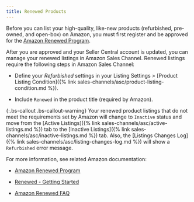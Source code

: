 ```yaml
---
title: Renewed Products
---
```



Before you can list your high-quality, like-new products (refurbished, pre-owned, and open-box) on Amazon, you must first register and be approved for the [Amazon Renewed Program](https://sell.amazon.com/programs/renewed.html).

After you are approved and your Seller Central account is updated, you can manage your renewed listings in Amazon Sales Channel. Renewed listings require the following steps in Amazon Sales Channel:

- Define your _Refurbished_ settings in your Listing Settings > [Product Listing Condition]({% link sales-channels/asc/product-listing-condition.md %}).

- Include `Renewed` in the product title (required by Amazon).

{:.bs-callout .bs-callout-warning}
Your renewed product listings that do not meet the requirements set by Amazon will change to `Inactive` status and move from the [Active Listings]({% link sales-channels/asc/active-listings.md %}) tab to the [Inactive Listings]({% link sales-channels/asc/inactive-listings.md %}) tab. Also, the [Listings Changes Log]({% link sales-channels/asc/listing-changes-log.md %}) will show a `Refurbished` error message.

For more information, see related Amazon documentation:

- [Amazon Renewed Program](https://sell.amazon.com/programs/renewed.html)

- [Renewed - Getting Started](https://sellercentral.amazon.com/gp/help/help.html/?itemID=201648580)

- [Amazon Renewed FAQ](https://sellercentral.amazon.com/gp/help/help.html?itemID=202190060)
